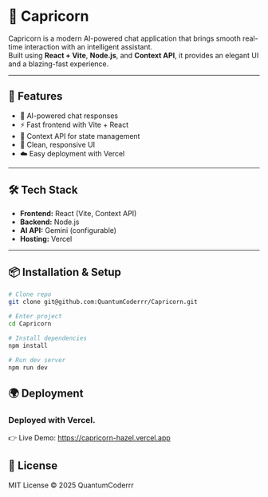 # 🌌 Capricorn 

Capricorn is a modern AI-powered chat application that brings smooth real-time interaction with an intelligent assistant.  
Built using **React + Vite**, **Node.js**, and **Context API**, it provides an elegant UI and a blazing-fast experience.

---

## 🚀 Features
- 🤖 AI-powered chat responses  
- ⚡ Fast frontend with Vite + React  
- 🧩 Context API for state management  
- 🎨 Clean, responsive UI  
- ☁️ Easy deployment with Vercel  

---

## 🛠️ Tech Stack
- **Frontend:** React (Vite, Context API)  
- **Backend:** Node.js   
- **AI API:** Gemini (configurable)  
- **Hosting:** Vercel  

---

## 📦 Installation & Setup
```bash
# Clone repo
git clone git@github.com:QuantumCoderrr/Capricorn.git

# Enter project
cd Capricorn

# Install dependencies
npm install

# Run dev server
npm run dev
```

## 🌍 Deployment
### Deployed with Vercel.
👉 Live Demo: https://capricorn-hazel.vercel.app

## 📄 License
MIT License © 2025 QuantumCoderrr



